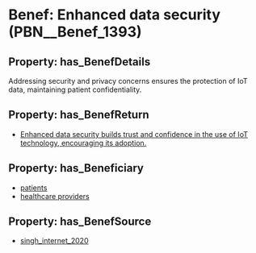 # Benef: __Enhanced data security__ (PBN__Benef_1393)

## Property: has_BenefDetails

Addressing security and privacy concerns ensures the protection of IoT data, maintaining patient confidentiality.

## Property: has_BenefReturn

* [Enhanced data security builds trust and confidence in the use of IoT technology, encouraging its adoption.](../BenefReturn/PBN__BenefReturn_1581)

## Property: has_Beneficiary

* [patients](../Stakeholder/PBN__Stakeholder_31)
* [healthcare providers](../Stakeholder/PBN__Stakeholder_121)

## Property: has_BenefSource

* [singh_internet_2020](../Article/PBN__Article_295)

